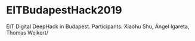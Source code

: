 # EITBudapestHack2019
EIT Digital DeepHack in Budapest. Participants: Xiaohu Shu, Ángel Igareta, Thomas Weikert/ 

